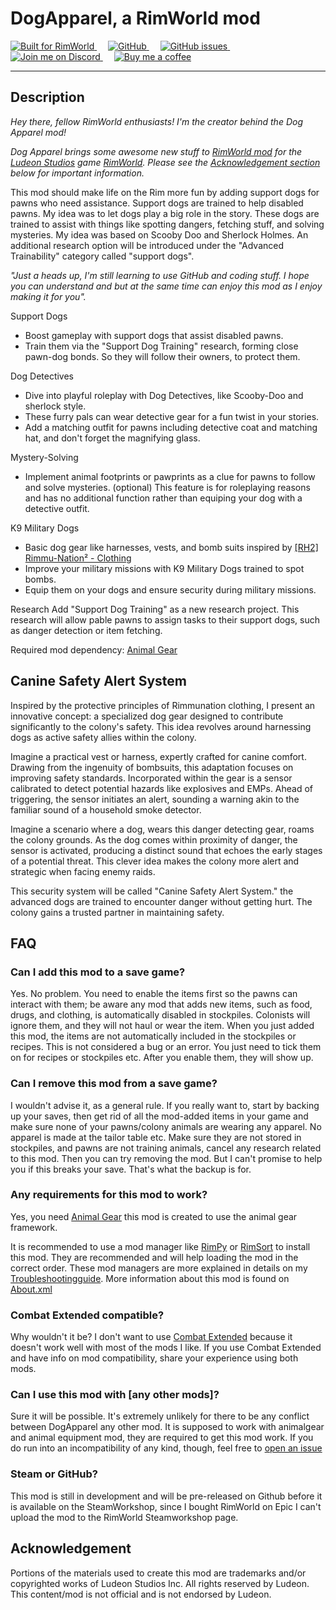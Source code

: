 # DogApparel, a RimWorld mod

<a href="https://rimworldgame.com">
  <img alt="Built for RimWorld" src="https://img.shields.io/badge/dynamic/xml?url=https%3A%2F%2Fraw.githubusercontent.com%2FChunnyluny%2FDogApparel%2Fmaster%2FAbout%2FAbout.xml&query=%2FModMetaData%2FsupportedVersions%2Fli%5Blast()%5D&label=Built%20for%20RimWorld&style=for-the-badge&color=magenta" />
</a>
&emsp;
<a href="https://github.com/Chunnyluny/DogApparel/blob/Master/LICENSE">
  <img alt="GitHub" src="https://img.shields.io/github/license/Chunnyluny/DogApparel?style=for-the-badge&logo=Github&color=magenta" />
</a>
&emsp;
<a href="https://github.com/Chunnyluny/DogApparel/issues">
<img alt="GitHub issues" src="https://img.shields.io/github/issues/chunnyluny/DogApparel?style=for-the-badge&logo=github&color=magenta">
</a>
&emsp;
<a href="https://discord.gg/Njbw9RTQkA">
  <img alt="Join me on Discord" src="https://img.shields.io/badge/join_me_on-discord-magenta?style=for-the-badge&logo=discord" />
</a>
&emsp;
<a href="https://ko-fi.com/T6T1NNFAL">
  <img alt="Buy me a coffee" src="https://shields.io/badge/ko--fi-Buy_me_a_coffee-magenta?logo=ko-fi&style=for-the-badge" />
</a>

---

## Description

*Hey there, fellow RimWorld enthusiasts! I'm the creator behind the Dog Apparel mod!*

*Dog Apparel brings some awesome new stuff to [RimWorld mod](https://rimworldwiki.com/wiki/Mods) for the [Ludeon Studios](https://ludeon.com/) game [RimWorld](https://rimworldgame.com/). Please see the [Acknowledgement section](#acknowledgement) below for important information.*

This mod should make life on the Rim more fun by adding support dogs for pawns who need assistance. Support dogs are trained to help disabled pawns. My idea was to let dogs play a big role in the story. These dogs are trained to assist with things like spotting dangers, fetching stuff, and solving mysteries. My idea was based on Scooby Doo and Sherlock Holmes.
An additional research option will be introduced under the "Advanced Trainability" category called "support dogs".

*"Just a heads up, I'm still learning to use GitHub and coding stuff. I hope you can understand and but at the same time can enjoy this mod as I enjoy making it for you".*

Support Dogs

- Boost gameplay with support dogs that assist disabled pawns.
- Train them via the "Support Dog Training" research, forming close pawn-dog bonds. So they will follow their owners, to protect them.

Dog Detectives

- Dive into playful roleplay with Dog Detectives, like Scooby-Doo and sherlock style.
- These furry pals can wear detective gear for a fun twist in your stories.
- Add a matching outfit for pawns including detective coat and matching hat, and don't forget the magnifying glass.

Mystery-Solving

- Implement animal footprints or pawprints as a clue for pawns to follow and solve mysteries. (optional)
This feature is for roleplaying reasons and has no additional function rather than equiping your dog with a detective outfit.

K9 Military Dogs

- Basic dog gear like harnesses, vests, and bomb suits inspired by [[RH2] Rimmu-Nation² - Clothing](https://steamcommunity.com/workshop/filedetails/?id=2563506048)
- Improve your military missions with K9 Military Dogs trained to spot bombs.
- Equip them on your dogs and ensure security during military missions.

Research
Add "Support Dog Training" as a new research project.
This research will allow pable pawns to assign tasks to their support dogs, such as danger detection or item fetching.

Required mod dependency: [Animal Gear](https://steamcommunity.com/workshop/filedetails/?id=1541438907)

## Canine Safety Alert System

Inspired by the protective principles of Rimmunation clothing, I present an innovative concept: a specialized dog gear designed to contribute significantly to the colony's safety. This idea revolves around harnessing dogs as active safety allies within the colony.

Imagine a practical vest or harness, expertly crafted for canine comfort. Drawing from the ingenuity of bombsuits, this adaptation focuses on improving safety standards. Incorporated within the gear is a sensor calibrated to detect potential hazards like explosives and EMPs. Ahead of triggering, the sensor initiates an alert, sounding a warning akin to the familiar sound of a household smoke detector.

Imagine a scenario where a dog, wears this danger detecting gear, roams the colony grounds. As the dog comes within proximity of danger, the sensor is activated, producing a distinct sound that echoes the early stages of a potential threat. This clever idea makes the colony more alert and strategic when facing enemy raids.

This security system will be called "Canine Safety Alert System." the advanced dogs are trained to encounter danger without getting hurt. The colony gains a trusted partner in maintaining safety.

## FAQ

### Can I add this mod to a save game?

Yes. No problem. You need to enable the items first so the pawns can interact with them; be aware any mod that adds new items, such as food, drugs, and clothing, is automatically disabled in stockpiles. Colonists will ignore them, and they will not haul or wear the item. When you just added this mod, the items are not automatically included in the stockpiles or recipes. This is not considered a bug or an error. You just need to tick them on for recipes or stockpiles etc. After you enable them, they will show up.

### Can I remove this mod from a save game?

I wouldn't advise it, as a general rule. If you really want to, start by backing up your saves, then get rid of all the mod-added items in your game and make sure none of your pawns/colony animals are wearing any apparel. No apparel is made at the tailor table etc. Make sure they are not stored in stockpiles, and pawns are not training animals, cancel any research related to this mod. Then you can try removing the mod. But I can't promise to help you if this breaks your save. That's what the backup is for.

### Any requirements for this mod to work?

Yes, you need [Animal Gear](https://steamcommunity.com/workshop/filedetails/?id=1541438907) this mod is created to use the animal gear framework.

It is recommended to use a mod manager like [RimPy](https://github.com/rimpy-custom/RimPy/releases) or [RimSort](https://github.com/RimSort/RimSort) to install this mod. They are recommended and will help loading the mod in the correct order. These mod managers are more explained in details on my [Troubleshootingguide](https://github.com/Chunnyluny/troubleshootingguide/README.md). More information about this mod is found on [About.xml](DogApparel/About/About.xml)

### Combat Extended compatible?

Why wouldn't it be? I don't want to use [Combat Extended](https://github.com/CombatExtended-Continued/CombatExtended) because it doesn't work well with most of the mods I like. If you use Combat Extended and have info on mod compatibility, share your experience using both mods.

### Can I use this mod with [any other mods]?

Sure it will be possible. It's extremely unlikely for there to be any conflict between DogApparel any other mod. It is supposed to work with animalgear and animal equipment mod, they are required to get this mod work. If you do run into an incompatibility of any kind, though, feel free to [open an issue](https://github.com/Chunnyluny/DogApparel/issues/new)

### Steam or GitHub?

This mod is still in development and will be pre-released on Github before it is available on the SteamWorkshop, since I bought RimWorld on Epic I can't upload the mod to the RimWorld Steamworkshop page.  

## Acknowledgement

Portions of the materials used to create this mod are trademarks and/or copyrighted works of Ludeon Studios Inc. All rights reserved by Ludeon. This content/mod is not official and is not endorsed by Ludeon.
